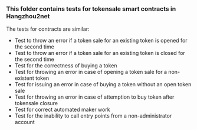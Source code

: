### This folder contains tests for tokensale smart contracts in Hangzhou2net

The tests for contracts are similar:
- Test to throw an error if a token sale for an existing token is opened for the second time
- Test to throw an error if a token sale for an existing token is closed for the second time
- Test for the correctness of buying a token
- Test for throwing an error in case of opening a token sale for a non-existent token
- Test for issuing an error in case of buying a token without an open token sale
- Test for throwing an error in case of attemption to buy token after tokensale closure
- Test for correct automated maker work
- Test for the inability to call entry points from a non-administrator account